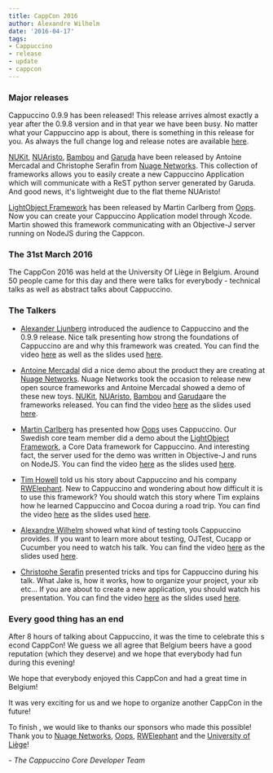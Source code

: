 ```yaml
---
title: CappCon 2016
author: Alexandre Wilhelm
date: '2016-04-17'
tags:
- Cappuccino
- release
- update
- cappcon
---
```


### Major releases

Cappuccino 0.9.9 has been released! This release arrives almost exactly a year after the 0.9.8 version and in that year we have been busy. No matter what your Cappuccino app is about, there is something in this release for you. As always the full change log and release notes are available [here](/cappuccino-release-notes.html).

[NUKit](https://github.com/nuagenetworks/nukit), [NUAristo](https://github.com/nuagenetworks/nukit-theme), [Bambou](https://github.com/nuagenetworks/objj-bambou) and [Garuda](https://github.com/nuagenetworks/garuda) have been released by Antoine Mercadal and Christophe Serafin from [Nuage Networks](http://www.nuagenetworks.net). This collection of frameworks allows you to easily create a new Cappuccino Application which will communicate with a ReST python server generated by Garuda. And good news, it's lightweight due to the flat theme NUAristo!

[LightObject Framework](https://github.com/mrcarlberg/LightObject) has been released by Martin Carlberg from [Oops](http://www.oops.se). Now you can create your Cappuccino Application model through Xcode. Martin showed this framework communicating with an Objective-J server running on NodeJS during the Cappcon.

### The 31st March 2016

The CappCon 2016 was held at the University Of Liège in Belgium. Around 50 people came for this day and there were talks for everybody - technical talks as well as abstract talks about Cappuccino.

### The Talkers

- [Alexander Ljunberg](https://twitter.com/slevenbits) introduced the audience to Cappuccino and the 0.9.9 release. Nice talk presenting how strong the foundations of Cappuccino are and why this framework was created. You can find the video [here]() as well as the slides used [here]().

- [Antoine Mercadal](https://twitter.com/primalmotion) did a nice demo about the product they are creating at [Nuage Networks](http://www.nuagenetworks.net). Nuage Networks took the occasion to release new open source frameworks and Antoine Mercadal showed a demo of these new toys. [NUKit](https://github.com/nuagenetworks/nukit), [NUAristo](https://github.com/nuagenetworks/nukit-theme), [Bambou](https://github.com/nuagenetworks/objj-bambou) and [Garuda](https://github.com/nuagenetworks/garuda)are the frameworks released. You can find the video [here]() as the slides used [here](/downloads/cappCon2016/AntoineMercadal-CappCon2016.pdf).

- [Martin Carlberg](https://twitter.com/mrcarlberg) has presented how [Oops](http://www.oops.se) uses Cappuccino. Our Swedish core team member did a demo about the [LightObject Framework](https://github.com/mrcarlberg/LightObject), a Core Data framework for Cappuccino. And interesting fact, the server used for the demo was written in Objective-J and runs on NodeJS. You can find the video [here]() as the slides used [here]().

- [Tim Howell](https://twitter.com/rwelephant) told us his story about Cappuccino and his company [RWElephant](http://www.rwelephant.com). New to Cappuccino and wondering about how difficult it is to use this framework? You should watch this story where Tim explains how he learned Cappuccino and Cocoa during a road trip. You can find the video [here](/downloads/cappCon2016/RWElephant-CappCon2016.pdf) as the slides used [here]().

- [Alexandre Wilhelm](https://twitter.com/wilhelmalex) showed what kind of testing tools Cappuccino provides. If you want to learn more about testing, OJTest, Cucapp or Cucumber you need to watch his talk. You can find the video [here](/downloads/cappCon2016/AlexandreWilhelm-CappCon2016.pdf) as the slides used [here]().

- [Christophe Serafin](https://twitter.com/t00f67) presented tricks and tips for Cappuccino during his talk. What Jake is, how it works, how to organize your project, your xib etc... If you are about to create a new application, you should watch his presentation. You can find the video [here]() as the slides used [here](/downloads/cappCon2016/ChristopheSerafin-CappCon2016.pdf).

### Every good thing has an end

After 8 hours of talking about Cappuccino, it was the time to celebrate this s econd CappCon! We guess we all agree that Belgium beers have a good reputation (which they deserve) and we hope that everybody had fun during this evening!

We hope that everybody enjoyed this CappCon and had a great time in Belgium!

It was very exciting for us and we hope to organize another CappCon in the future!

To finish , we would like to thanks our sponsors who made this possible! Thank you to [Nuage Networks](http://www.nuagenetworks.net), [Oops](http://www.oops.se), [RWElephant](http://www.rwelephant.com) and the [University of Liège](https://www.ulg.ac.be)!

_- The Cappuccino Core Developer Team_
